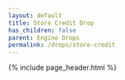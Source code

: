 ```yaml
---
layout: default
title: Store Credit Drop
has_children: false
parent: Engine Drops
permalink: /drops/store-credit
---
```


{% include page_header.html %}